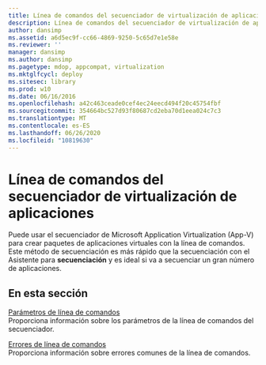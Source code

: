 ```yaml
---
title: Línea de comandos del secuenciador de virtualización de aplicaciones
description: Línea de comandos del secuenciador de virtualización de aplicaciones
author: dansimp
ms.assetid: a6d5ec9f-cc66-4869-9250-5c65d7e1e58e
ms.reviewer: ''
manager: dansimp
ms.author: dansimp
ms.pagetype: mdop, appcompat, virtualization
ms.mktglfcycl: deploy
ms.sitesec: library
ms.prod: w10
ms.date: 06/16/2016
ms.openlocfilehash: a42c463ceade0cef4ec24eecd494f20c45754fbf
ms.sourcegitcommit: 354664bc527d93f80687cd2eba70d1eea024c7c3
ms.translationtype: MT
ms.contentlocale: es-ES
ms.lasthandoff: 06/26/2020
ms.locfileid: "10819630"
---
```

# Línea de comandos del secuenciador de virtualización de aplicaciones


Puede usar el secuenciador de Microsoft Application Virtualization (App-V) para crear paquetes de aplicaciones virtuales con la línea de comandos. Este método de secuenciación es más rápido que la secuenciación con el Asistente para **secuenciación** y es ideal si va a secuenciar un gran número de aplicaciones.

## En esta sección


<a href="" id="command-line-parameters"></a>[Parámetros de línea de comandos](command-line-parameters.md)  
Proporciona información sobre los parámetros de la línea de comandos del secuenciador.

<a href="" id="command-line-errors"></a>[Errores de línea de comandos](command-line-errors.md)  
Proporciona información sobre errores comunes de la línea de comandos.

 

 





